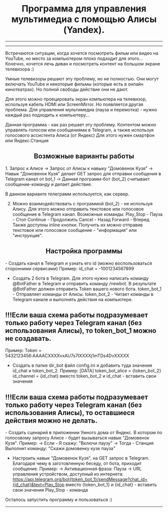 <center><h1>
Программа для управления мультимедиа с помощью Алисы (Yandex).
</h1></center>

---
---

Встречаются ситуации, когда хочется посмотреть фильм или видео на YouTube, но место за компьютером плохо подходит для этого...
Конечно, хочется лечь диван и посмотреть контент на большом экране телевизора :)

Умные телевизоры решают эту проблему, но не полностью.
Они могут включать YouTube и некоторые фильмы (которые есть в онлайн кинотеатрах). Но полной свободы действие они не дают.

Для этого можно проецировать экран компьютера на телевизор, используя кабель HDMI или ScreenMirror.
Но появляется другая проблема. Для управления мультимедиа (пауза и перемотка) - нужно каждый раз подходить к компьютеру...

Данная программа - как раз решает эту проблему.
Контентом можно управлять голосом или сообщениями в Telegram, а также используя голосового ассистента Алиса (от Яндекс)
Для этого нужен смартфон или Яндекс.Станция



<center><h2>
Возможные варианты работы
</h2></center>
1. Запрос к Алисе ->
Запрос от Алисы к навыку "Домовенок Кузя" ->
Навык "Домовенок Кузя" делает GET запрос для отправки сообщения в Telegram канал от bot_1 ->
Данная программ-бот (bot_2) считывает сообщение-команду и делает действие.

В данном варианте телеграмм используется, как сервер.

2. Можно взаимодействовать с программой (bot_2) - не используя Алису.
Для этого можно отправить текстовое или голосовое сообщение в Telegram канал.
Возможные команды:
    Play_Stop - Пауза - Стоп
    Continue - Продолжить
    Cancel - Назад
    Forward - Вперед
Также доступны inline кнопки.
Получить их можно отправив текстовое или голосовое сообщение - "информация" или "инструкция".


<center><h2>
Настройка программы
</h2></center>
- Создать канал в Telegram и узнать его id (можно воспользоваться сторонними сервисами)
Пример:
    id_chat = -1001234567899

- Создать 2 бота в Telegram.  Для этого нужно написать команду @BotFather в Telegram и отправить команду /newbot. В результате @BotFather должен отправить Token вашего нового бота.
token_bot_1 - Отправляет команды от Алисы.
token_bot_2 - Читает команды в Telegram канале и выполнять действия на компьютере.
<h2>!!!Если ваша схема работы подразумевает только работу через Telegram канал (без использования Алисы), то token_bot_1 можно не создавать. </h2>
Пример:
    Token = 5432123456:AAAACXXXXvxAU7s7IXXXXj1mTDs4DvXXXXX

- Создать в папке dir_bot файл config.ini и добавить туда значения id_chat и token_bot_2.
Пример:
    [DATA]
    token_bot_alice = {token_bot_2}
    id_channel = {id_chat}
  вместо token_bot_2 и id_chat - вставить свои значения


<h2>!!!Если ваша схема работы подразумевает только работу через Telegram канал (без использования Алисы), то оставшиеся действия можно не делать. </h2>
- Создать сценарий в приложении Умного дома от Яндекс. В котором по голосовому запросу Алисе - будет вызываться навык "Домовенок Кузя".
Пример:
    -> Если - Я скажу: "Включи паузу"
    -> Тогда - Станция Выполнит команду: "Скажи домовенку кузе пауза"


- Настроить навык "Домовенок Кузя", на GET запрос в Telegram. Благодаря чему в заготовленную беседу, от бота, приходит сообщение.
Пример:
    -> Активационная фраза: Пауза
    -> URL управления устройством, доступный из интернета: https://api.telegram.org/bot{token_bot_1}/sendMessage?chat_id={id_chat}&text=Play_Stop
  вместо {token_bot_1} и {id_chat} - вставить свои значения
  Play_Stop - команда


Осталось запустить программу и пользоваться :)


---
